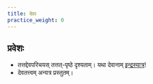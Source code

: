 ```yaml
---
title: देवाः
practice_weight: 0
---
```


## प्रवेशः
- तत्तद्देवपरिचयस् तत्तत्-पृष्ठे दृश्यताम्। यथा देवानाम् [इन्द्रस्यात्र](../../indraH/)!
- देवतत्त्वम् अन्यत्र प्रस्तुतम्।

